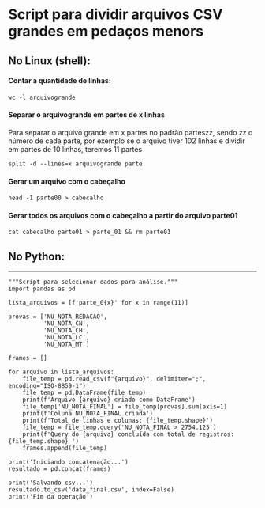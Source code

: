 # Script para dividir arquivos CSV grandes em pedaços menors

## No Linux (shell):

#### Contar a quantidade de linhas:

`wc -l arquivogrande`

#### Separar o arquivogrande em partes de x linhas
Para separar o arquivo grande em x partes no padrão parteszz,
sendo zz o número de cada parte, por exemplo se o arquivo tiver 102 linhas
e dividir em partes de 10 linhas, teremos 11 partes

`split -d --lines=x arquivogrande parte`

#### Gerar um arquivo com o cabeçalho

`head -1 parte00 > cabecalho`

#### Gerar todos os arquivos com o cabeçalho a partir do arquivo parte01

`cat cabecalho parte01 > parte_01 && rm parte01`

## No Python:
---

```
"""Script para selecionar dados para análise."""
import pandas as pd

lista_arquivos = [f'parte_0{x}' for x in range(11)]

provas = ['NU_NOTA_REDACAO',
          'NU_NOTA_CN',
          'NU_NOTA_CH',
          'NU_NOTA_LC',
          'NU_NOTA_MT']

frames = []

for arquivo in lista_arquivos:
    file_temp = pd.read_csv(f"{arquivo}", delimiter=";", encoding="ISO-8859-1")
    file_temp = pd.DataFrame(file_temp)
    print(f'Arquivo {arquivo} criado como DataFrame')
    file_temp['NU_NOTA_FINAL'] = file_temp[provas].sum(axis=1)
    print(f'Coluna NU_NOTA_FINAL criada')
    print(f'Total de linhas e colunas: {file_temp.shape}')
    file_temp = file_temp.query('NU_NOTA_FINAL > 2754.125')
    print(f'Query do {arquivo} concluída com total de registros: {file_temp.shape} ')
    frames.append(file_temp)

print('Iniciando concatenação...')
resultado = pd.concat(frames)

print('Salvando csv...')
resultado.to_csv('data_final.csv', index=False)
print('Fim da operação')
```

